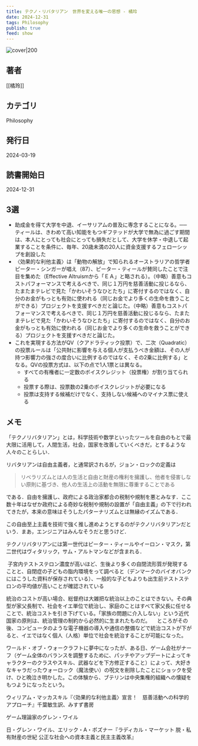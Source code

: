 ```yaml
---
title: テクノ・リバタリアン　世界を変える唯一の思想 - 橘玲
date: 2024-12-31
tags: Philosophy
publish: true
feed: show
---
```

![cover|200](http://books.google.com/books/content?id=SPH7EAAAQBAJ&printsec=frontcover&img=1&zoom=1&edge=curl&source=gbs_api)
## 著者
[[橘玲]]
## カテゴリ
Philosophy
## 発行日
2024-03-19
## 読書開始日
2024-12-31

## 3選
 - 助成金を得て大学を中退、イーサリアムの普及に専念することになる。──ティールは、きわめて高い知能をもつギフテッドが大学で無為に過ごす期間は、本人にとっても社会にとっても損失だとして、大学を休学・中退して起業することを条件に、毎年、20歳未満の20人に資金支援するフェローシップを創設した
 - 〈効果的な利他主義〉は「動物の解放」で知られるオーストラリアの哲学者ピーター・シンガーが唱え（87）、ピーター・ティールが賛同したことで注目を集めた（Effective Altruismから「ＥＡ」と略される）。（中略）善意もコストパフォーマンスで考えるべきで、同じ１万円を慈善活動に投じるなら、たまたまテレビで見た「かわいそうなひとたち」に寄付するのではなく、自分のお金がもっとも有効に使われる（同じお金でより多くの生命を救うことができる）プロジェクトを支援すべきだと論じた。（中略）善意もコストパフォーマンスで考えるべきで、同じ１万円を慈善活動に投じるなら、たまたまテレビで見た「かわいそうなひとたち」に寄付するのではなく、自分のお金がもっとも有効に使われる（同じお金でより多くの生命を救うことができる）プロジェクトを支援すべきだと論じた。
 - これを実現する方法がQV（クアドラティック投票）で、二次（Quadratic）の投票ルールは「公共財に影響を与える個人が支払うべき金額は、その人が持つ影響力の強さの度合いに比例するのではなく、その2乗に比例する」となる。QVの投票方式は、以下の点で1人1票とは異なる。
	- ﻿すべての有権者に一定数のボイスクレジット（投票権）が割り当てられる
	- ﻿投票する際は、投票数の2乗のボイスクレジットが必要になる
	- ﻿投票は支持する候補だけでなく、支持しない候補へのマイナス票に使える

## メモ
「テクノリバタリアン」とは，科学技術や数学といったツールを自由のもとで最大限に活用して，人間生活，社会，国家を改善していくべきだ，とするような人々のことらしい．

リバタリアンは自由主義者，と通常訳されるが，ジョン・ロックの定義は
> リベラリズムとは人の生活と自由と財産の権利を擁護し、他者を侵害しない原則に基づき、他人の生活上の活動を無限に尊重することである

である．自由を擁護し、政府による政治家都合の税制や規制を悪とみなす．ここ数十年はなぜか政府による奇妙な税制や規制の設置が「自由主義」の下で行われてきたが，本来の意味はそうしたパターナリズムとは無縁のイズムである．

この自由至上主義を技術で強く推し進めようとするのがテクノリバタリアンだという．まあ，エンジニアはみんなそうだと思うけど．

テクノリバタリアンには第一世代はピーター・ティールやイーロン・マスク，第二世代はヴィタリック，サム・アルトマンなどが含まれる．




 子宮内テストステロン濃度が高いほど、生後より多くの自閉流形質が発現することと、自閉症の子どもの脂内環境をって調べると（デンマークのバイオバンクにはこうした資料が保存されている）、一般的な子どもよりも出生前テストステロンの平均値が高いことが確認されている

統治のコストが高い場合、総督府は大雑把な統治以上のことはできない。その典型が家父長制で、社会をイエ単位で統治し、家庭のことはすべて家父長に任せることで、統治コストを引き下げている。「家族の問題に介入しない」という近代国家の原則は、統治管理の制約から必然的に生まれたものだ。 　ところがその後、コンピュータのような電子機器の導入や通信の整備などで統治コストが下がると、イエではなく個人（人格）単位で社会を統治することが可能になった。


ワールド・オブ・ウォークラフトに夢中になったが、ある日、ゲーム会社がナーフ（ゲーム全体のバランスを調整するために、パッチやアップデートによってキャラクターのクラスやスキル、武器などを下方修正すること）によって、大好きなキャラだったウォーロック（魔法使い）の呪文を削除したことにショックを受け、ひと晩泣き明かした。この体験から、ブテリンは中央集権的組織への懐疑をもつようになったという。




ウィリアム・マッカスキル『〈効果的な利他主義〉宣言！　慈善活動への科学的アプローチ』千葉敏生訳、みすず書房

ゲーム理論家のグレン・ワイル


日・グレン・ワイル、エリック・A・ポズナー『ラディカル・マーケット 脱・私有財産の世紀 公正な社会への資本主義と民主主義改革』